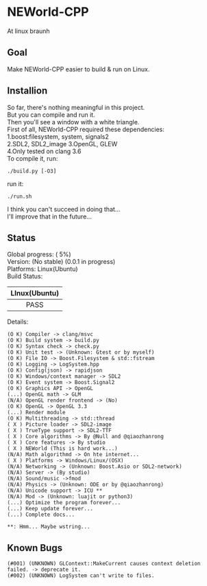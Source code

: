 # NEWorld-CPP
At linux braunh  

## Goal
Make NEWorld-CPP easier to build & run on Linux.  

## Installion
So far, there's nothing meaningful in this project.  
But you can compile and run it.  
Then you'll see a window with a white triangle.  
First of all, NEWorld-CPP required these dependencies:  
1.boost:filesystem, system, signals2  
2.SDL2, SDL2_image
3.OpenGL, GLEW  
4.Only tested on clang 3.6  
To compile it, run:

```shell
./build.py [-O3]
```

run it:

```shell
./run.sh
```

I think you can't succeed in doing that...  
I'll improve that in the future...  

## Status
Global progress: (  5%)  
Version: (No stable) (0.0.1 in progress)  
Platforms: Linux(Ubuntu)  
Build Status:

| LInux(Ubuntu) |
|:-------------:|
|      PASS     |

Details:
```
(O K) Compiler -> clang/msvc
(O K) Build system -> build.py
(O K) Syntax check -> check.py
(O K) Unit test -> (Unknown: Gtest or by myself)
(O K) File IO -> Boost.Filesystem & std::fstream
(O K) Logging -> LogSystem.hpp
(O K) Config(json) -> rapidjson
(O K) Windows/context manager -> SDL2
(O K) Event system -> Boost.Signal2
(O K) Graphics API -> OpenGL
(...) OpenGL math -> GLM
(N/A) OpenGL render frontend -> (No)
(O K) OpenGL -> OpenGL 3.3
(...) Render module
(O K) Multithreading -> std::thread
( X ) Picture loader -> SDL2-image
( X ) TrueType support -> SDL2-TTF
( X ) Core algorithms -> By @Null and @qiaozhanrong
( X ) Core features -> By studio
( X ) NEWorld (This is hard work...)
(N/A) Math algorithmd -> On hte internet...
( X ) Platforms -> Windows/Linux/(OSX)
(N/A) Networking -> (Unknown: Boost.Asio or SDL2-network)
(N/A) Server -> (By studio)
(N/A) Sound/music ->fmod
(N/A) Physics -> (Unknown: ODE or by @qiaozhanrong)
(N/A) Unicode support -> ICU **
(N/A) Mod -> (Unknown: luajit or python3)
(...) Optimize the program forever...
(...) Keep update forever...
(...) Complete docs...

**: Hmm... Maybe wstring...
```

## Known Bugs
```
(#001) (UNKNOWN) GLContext::MakeCurrent causes context deletion failed. -> deprecate it.
(#002) (UNKNOWN) LogSystem can't write to files.
```
